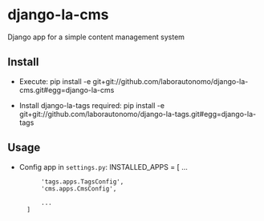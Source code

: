 # django-la-cms

Django app for a simple content management system

## Install

- Execute:
    pip install -e git+git://github.com/laborautonomo/django-la-cms.git#egg=django-la-cms

- Install django-la-tags required:
    pip install -e git+git://github.com/laborautonomo/django-la-tags.git#egg=django-la-tags

## Usage

- Config app in `settings.py`:
        INSTALLED_APPS = [
            ...

            'tags.apps.TagsConfig',
            'cms.apps.CmsConfig',

            ...
        ]
